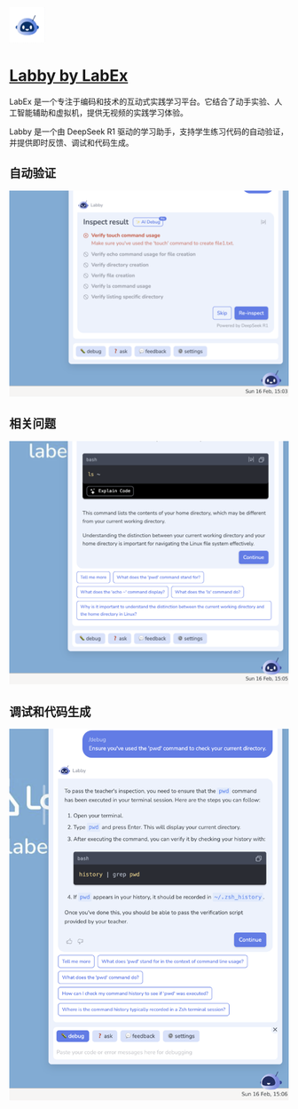 <img src="./assets/labby-logo-animation-small.gif" width="64" height="auto" />

# [Labby by LabEx](https://labex.io/)

LabEx 是一个专注于编码和技术的互动式实践学习平台。它结合了动手实验、人工智能辅助和虚拟机，提供无视频的实践学习体验。

Labby 是一个由 DeepSeek R1 驱动的学习助手，支持学生练习代码的自动验证，并提供即时反馈、调试和代码生成。

## 自动验证

![自动验证](./assets/labby-verification.png)

## 相关问题

![相关问题](./assets/labby-related-questions.png)

## 调试和代码生成

![调试和代码生成](./assets/labby-debugging.png)
